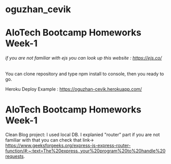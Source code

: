 # oguzhan_cevik
# AloTech Bootcamp Homeworks Week-1
###### if you are not familiar with ejs you can look up this website : https://ejs.co/
You can clone repository and type npm install to console, then you ready to go.


Heroku Deploy Example : https://oguzhan-cevik.herokuapp.com/


# AloTech Bootcamp Homeworks Week-1
Clean Blog project: I used local DB. I explanied "router" part if you are not familiar with that you can check that link->
https://www.geeksforgeeks.org/express-js-express-router-function/#:~:text=The%20express.,your%20program%20to%20handle%20requests.
